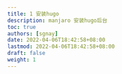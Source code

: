 ```yaml
---
title: 1 安装hugo
description: manjaro 安装hugo后台
toc: true
authors: [sgnay]
date: 2022-04-06T18:42:58+08:00
lastmod: 2022-04-06T18:42:58+08:00
draft: false
weight: 1
---
```

